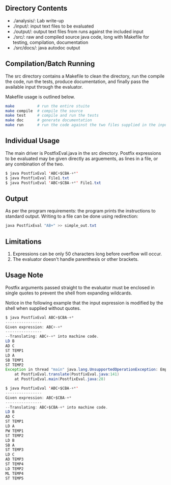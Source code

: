 Directory Contents  
------------------
*  ./analysis/: Lab write-up  
*  ./input/: input text files to be evaluated
*  ./output/: output text files from runs against the included input
*  ./src/: raw and compiled source java code, long with Makefile for testing, compilation, documentation
*  ./src/docs/: java autodoc output 

Compilation/Batch Running
-------------------------
The src directory contains a Makefile to clean the directory, run the compile the code, run the tests, produce documentation, and finally pass the available input through the evaluator.

Makefile usage is outlined below.
```bash
make          # run the entire stuite
make compile  # compile the source
make test     # compile and run the tests
make doc      # generate documentation
make run      # run the code against the two files supplied in the inputs directory
```

Individual Usage
-----
The main driver is PostfixEval.java in the src directory.  Postfix expressions to be evaluated may be given directly as arguements, as lines in a file, or any combination of the two.
```java
$ java PostfixEval 'ABC+$CBA-+*' 
$ java PostfixEval File1.txt 
$ java PostfixEval 'ABC+$CBA-+*' File1.txt
```

Output
------
As per the program requirements: the program prints the instructions to
standard output.  Writing to a file can be done using redirection:
```java
java PostfixEval "AB+" >> simple_out.txt
```

Limitations
-----------
1.  Expressions can be only 50 characters long before overflow  will occur.
3.  The evaluator doesn't handle parenthesis or other brackets.


Usage Note
----------

Postfix arguments passed straight to the evaluator must be enclosed in single
quotes to prevent the shell from expanding wildcards.

Notice in the following example that the input expression is modified by the
shell when supplied without quotes.

```java
$ java PostfixEval ABC+$CBA-+*
----------------
Given expression: ABC+-+*
----------------
--Translating: ABC+-+* into machine code.
LD B
AD C
ST TEMP1
LD A
SB TEMP1
ST TEMP2
Exception in thread "main" java.lang.UnsupportedOperationException: Empty stack on second arg
	at PostfixEval.translate(PostfixEval.java:141)
	at PostfixEval.main(PostfixEval.java:28)
```

```java
$ java PostfixEval 'ABC+$CBA-+*'
----------------
Given expression: ABC+$CBA-+*
----------------
--Translating: ABC+$CBA-+* into machine code.
LD B
AD C
ST TEMP1
LD A
PW TEMP1
ST TEMP2
LD B
SB A
ST TEMP3
LD C
AD TEMP3
ST TEMP4
LD TEMP2
ML TEMP4
ST TEMP5
```
